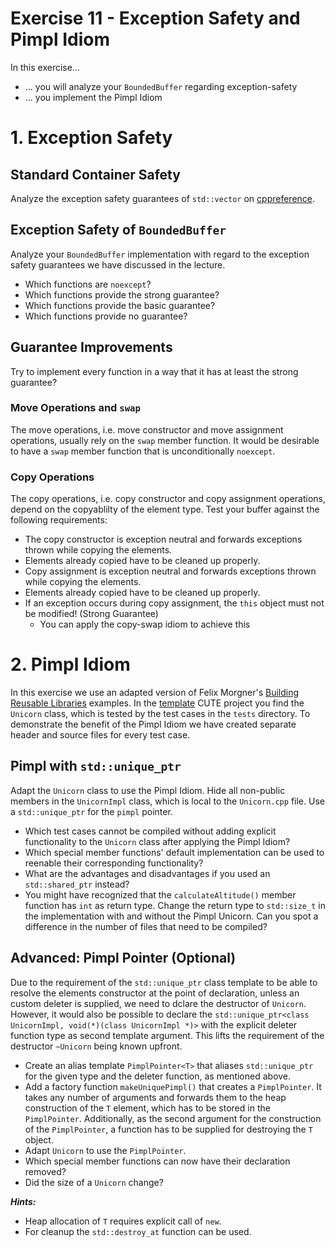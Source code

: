 # Exercise 11 - Exception Safety and Pimpl Idiom

In this exercise...

* ... you will analyze your `BoundedBuffer` regarding exception-safety
* ... you implement the Pimpl Idiom


# 1. Exception Safety

## Standard Container Safety

Analyze the exception safety guarantees of `std::vector` on [cppreference](https://en.cppreference.com/w/cpp/container/vector).

## Exception Safety of `BoundedBuffer`

Analyze your `BoundedBuffer` implementation with regard to the exception safety guarantees we have discussed in the lecture.

* Which functions are `noexcept`?
* Which functions provide the strong guarantee?
* Which functions provide the basic guarantee?
* Which functions provide no guarantee?

## Guarantee Improvements

Try to implement every function in a way that it has at least the strong guarantee?

### Move Operations and `swap`

The move operations, i.e. move constructor and move assignment operations, usually rely on the `swap` member function. It would be desirable to have a `swap` member function that is unconditionally `noexcept`.

### Copy Operations

The copy operations, i.e. copy constructor and copy assignment operations, depend on the copyablilty of the element type. Test your buffer against the following requirements:
* The copy constructor is exception neutral and forwards exceptions thrown while copying the elements.
* Elements already copied have to be cleaned up properly.
* Copy assignment is exception neutral and forwards exceptions thrown while copying the elements.
* Elements already copied have to be cleaned up properly.
* If an exception occurs during copy assignment, the `this` object must not be modified! (Strong Guarantee)
  * You can apply the copy-swap idiom to achieve this

# 2. Pimpl Idiom

In this exercise we use an adapted version of Felix Morgner's [Building Reusable Libraries](https://github.com/fmorgner/building-reusable-libraries/) examples. In the [template](./exercise_templates/w11_template_02_PimplUnicorn) CUTE project you find the `Unicorn` class, which is tested by the test cases in the `tests` directory. To demonstrate the benefit of the Pimpl Idiom we have created separate header and source files for every test case.

## Pimpl with `std::unique_ptr`
Adapt the `Unicorn` class to use the Pimpl Idiom. Hide all non-public members in the `UnicornImpl` class, which is local to the `Unicorn.cpp` file. Use a `std::unique_ptr` for the `pimpl` pointer.

* Which test cases cannot be compiled without adding explicit functionality to the `Unicorn` class after applying the Pimpl Idiom?
* Which special member functions' default implementation can be used to reenable their corresponding functionality?
* What are the advantages and disadvantages if you used an `std::shared_ptr` instead?
* You might have recognized that the `calculateAltitude()` member function has `int` as return type. Change the return type to `std::size_t` in the implementation with and without the Pimpl Unicorn. Can you spot a difference in the number of files that need to be compiled?


## Advanced: Pimpl Pointer (Optional)
Due to the requirement of the `std::unique_ptr` class template to be able to resolve the elements constructor at the point of declaration, unless an custom deleter is supplied, we need to dclare the destructor of `Unicorn`. However, it would also be possible to declare the `std::unique_ptr<class UnicornImpl, void(*)(class UnicornImpl *)>` with the explicit deleter function type as second template argument. This lifts the requirement of the destructor `~Unicorn` being known upfront.

* Create an alias template `PimplPointer<T>` that aliases `std::unique_ptr` for the given type and the deleter function, as mentioned above.
* Add a factory function `makeUniquePimpl()` that creates a `PimplPointer`. It takes any number of arguments and forwards them to the heap construction of the `T` element, which has to be stored in the `PimplPointer`. Additionally, as the second argument for the construction of the `PimplPointer`, a function has to be supplied for destroying the `T` object.
* Adapt `Unicorn` to use the `PimplPointer`.
* Which special member functions can now have their declaration removed?
* Did the size of a `Unicorn` change?


***Hints:***

* Heap allocation of `T` requires explicit call of `new`.
* For cleanup the `std::destroy_at` function can be used.

